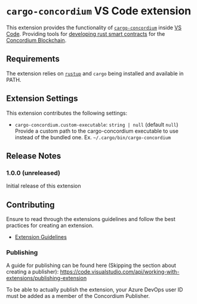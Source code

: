 # `cargo-concordium` VS Code extension

This extension provides the functionality of [`cargo-concordium`](https://github.com/Concordium/concordium-smart-contract-tools/tree/main/cargo-concordium) inside [VS Code](https://code.visualstudio.com/). 
Providing tools for [developing rust smart contracts](https://developer.concordium.software/en/mainnet/smart-contracts/general/introduction.html) for the [Concordium Blockchain](https://concordium.com/).

<!--
## Features

 Describe specific features of your extension including screenshots of your extension in action. Image paths are relative to this README file.

For example if there is an image subfolder under your extension project workspace:

\!\[feature X\]\(images/feature-x.png\)

> Tip: Many popular extensions utilize animations. This is an excellent way to show off your extension! We recommend short, focused animations that are easy to follow.
-->

## Requirements

The extension relies on [`rustup`](https://rustup.rs/) and `cargo` being installed and available in PATH.

## Extension Settings

This extension contributes the following settings:

* `cargo-concordium.custom-executable`: `string | null` (default `null`) <br>
  Provide a custom path to the cargo-concordium executable to use instead of the bundled one. Ex. `~/.cargo/bin/cargo-concordium`

<!--
## Known Issues

Calling out known issues can help limit users opening duplicate issues against your extension.
-->

## Release Notes

### 1.0.0 (unreleased)

Initial release of this extension


## Contributing

Ensure to read through the extensions guidelines and follow the best practices for creating an extension.

* [Extension Guidelines](https://code.visualstudio.com/api/references/extension-guidelines)

### Publishing

A guide for publishing can be found here (Skipping the section about creating a publisher):
https://code.visualstudio.com/api/working-with-extensions/publishing-extension

To be able to actually publish the extension, your Azure DevOps user ID must be added as a member of the Concordium Publisher.

